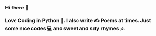 ### Hi there 👋
### Love Coding in Python :snake:. I also write :writing_hand: Poems at times. Just some nice codes :computer: and sweet and silly rhymes :notes:.
<!--
**om-01/om-01** is a ✨ _special_ ✨ repository because its `README.md` (this file) appears on your GitHub profile.

Here are some ideas to get you started:
:snake:
- 🔭 I’m currently working on ...
- 🌱 I’m currently learning ...
- 👯 I’m looking to collaborate on ...
- 🤔 I’m looking for help with ...
- 💬 Ask me about ...
- 📫 How to reach me: ...
- 😄 Pronouns: ...
- ⚡ Fun fact: ...
-->
